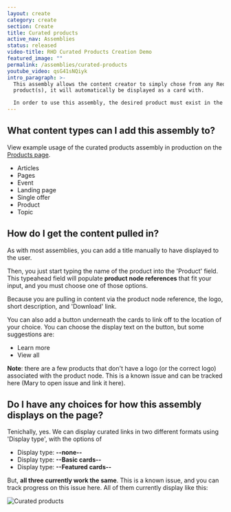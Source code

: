 ```yaml
---
layout: create
category: create
section: Create
title: Curated products
active_nav: Assemblies
status: released
video-title: RHD Curated Products Creation Demo
featured_image: ""
permalink: /assemblies/curated-products
youtube_video: qsG41sNQiyk
intro_paragraph: >-
  This assembly allows the content creator to simply chose from any Red Hat
  product(s), it will automatically be displayed as a card with. 

  In order to use this assembly, the desired product must exist in the CMS as a product node.
---
```

## What content types can I add this assembly to?

View example usage of the curated products assembly in production on the [Products page](https://developers.redhat.com/products).

* Articles 
* Pages
* Event
* Landing page
* Single offer
* Product
* Topic

## How do I get the content pulled in?

As with most assemblies, you can add a title manually to have displayed to the user. 

Then, you just start typing the name of the product into the 'Product' field. This typeahead field will populate **product node references** that fit your input, and you must choose one of those options.

Because you are pulling in content via the product node reference, the logo, short description, and 'Download' link.

You can also add a button underneath the cards to link off to the location of your choice. You can choose the display text on the button, but some suggestions are:

* Learn more
* View all

**Note**: there are a few products that don't have a logo (or the correct logo) associated with the product node. This is a known issue and can be tracked here (Mary to open issue and link it here). 

## Do I have any choices for how this assembly displays on the page?

Tenichally, yes. We can display curated links in two different formats using 'Display type', with the options of

* Display type: **\--none--** 
* Display type: **\--Basic cards--** 
* Display type: **\--Featured cards--** 

But, **all three currently work the same**. This is a known issue, and you can track progress on this issue here. All of them currently display like this:

![Curated products](/design-manual//assets/uploads/curated-products.png)